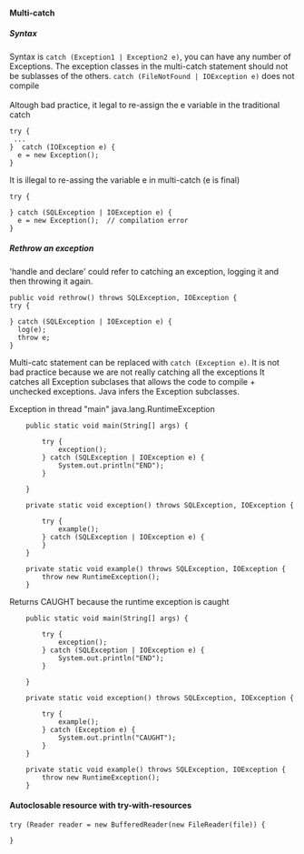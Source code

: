 #### Multi-catch

##### Syntax
Syntax is `catch (Exception1 | Exception2 e)`, you can have any number of Exceptions.
The exception classes in the multi-catch statement should not be sublasses of the others.
`catch (FileNotFound | IOException e)` does not compile
</br></br>
Altough bad practice, it legal to re-assign the e variable in the traditional catch
```
try {
 ...
}  catch (IOException e) {
  e = new Exception();
}
```
It is illegal to re-assing the variable e in multi-catch (e is final)
```
try {

} catch (SQLException | IOException e) {
  e = new Exception();  // compilation error
}
```

##### Rethrow an exception
'handle and declare' could refer to catching an exception, logging it and then throwing it again.

```
public void rethrow() throws SQLException, IOException {
try {

} catch (SQLException | IOException e) {
  log(e);
  throw e;
}
```
Multi-catc statement can be replaced with `catch (Exception e)`. It is not bad practice because we are not really catching all the exceptions
It catches all Exception subclases that allows the code to compile + unchecked exceptions. Java infers the Exception subclasses.

Exception in thread "main" java.lang.RuntimeException

```
	public static void main(String[] args) {
		
		try {
			exception();
		} catch (SQLException | IOException e) {
			System.out.println("END");
		}
			
	}
	
	private static void exception() throws SQLException, IOException {
	
		try {
			example();	
		} catch (SQLException | IOException e) {
		}
	}
	
	private static void example() throws SQLException, IOException {
		throw new RuntimeException();
	}
 ```
 
Returns CAUGHT because the runtime exception is caught 
```
	public static void main(String[] args) {
		
		try {
			exception();
		} catch (SQLException | IOException e) {
			System.out.println("END");
		}
			
	}
	
	private static void exception() throws SQLException, IOException {
	
		try {
			example();	
		} catch (Exception e) {
			System.out.println("CAUGHT");
		}
	}
	
	private static void example() throws SQLException, IOException {
		throw new RuntimeException();
	}
```



#### Autoclosable resource with try-with-resources
```
try (Reader reader = new BufferedReader(new FileReader(file)) {

}
```

